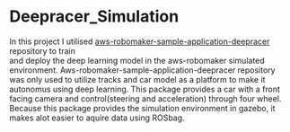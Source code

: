 # Deepracer_Simulation
In this project I utilised [aws-robomaker-sample-application-deepracer](https://github.com/amazon-archives/aws-robomaker-sample-application-deepracer) repository to train <br />
and deploy the deep learning model in the aws-robomaker simulated environment. Aws-robomaker-sample-application-deepracer repository was only used to utilize tracks 
and car model as a platform to make it autonomus using deep learning. This package provides a car with a front facing camera and control(steering and acceleration) through four wheel.
Because this package provides the simulation environment in gazebo, it makes alot easier to aquire data using ROSbag. 
